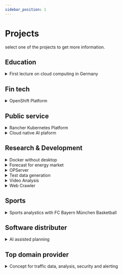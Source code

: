 ```yaml
---
sidebar_position: 1
---
```

# Projects

select one of the projects to get more information.

## Education
<details>
  <summary>First lecture on cloud computing in Germany</summary>
  <div>
    <div>We created the first lecture.</div>
  </div>
</details>

## Fin tech
<details>
  <summary>OpenShift Platform</summary>
  <div>
    <div>This is a platform.</div>
  </div>
</details>

## Public service
<details>
  <summary>Rancher Kubernetes Platform</summary>
  <div>
    <div>Rancher.</div>
  </div>
</details>

<details>
  <summary>Cloud native AI plaform</summary>
  <div>
    <div>We need more platforms.</div>
  </div>
</details>

## Research & Development
<details>
  <summary>Docker without desktop</summary>
  <div>
    <div>We developed a test data generator. See more on our blog.</div>
  </div>
</details>

<details>
  <summary>Forecast for energy market</summary>
  <div>
    <div>We developed a test data generator. See more on our blog.</div>
  </div>
</details>

<details>
  <summary>OPServer</summary>
  <div>
    <div>We developed a test data generator. See more on our blog.</div>
  </div>
</details>

<details>
  <summary>Test data generation</summary>
  <div>
    <div>Before new applications go into production, data-driven tests are essential to ensure the quality of software and applications. For these tesings we have built a test data generator. <a href="../blog/testdata">Read more</a></div>
  </div>
</details>

<details>
  <summary>Video Analysis</summary>
  <div>
    <div>We developed a test data generator. See more on our blog.</div>
  </div>
</details>

<details>
  <summary>Web Crawler</summary>
  <div>
    <div>WebCrawlers are a simple, effective and inexpensive way to search websites for specific information and make it available in compressed form. The programs are thus ideally suited to perform 
    repetitive tasks. <a href="../blog/webcrawler">Read more</a></div>
  </div>
</details>

## Sports
<details>
  <summary>Sports analystics with FC Bayern München Basketball</summary>
  <div>
    <div>Sports ans more.</div>
  </div>
</details>

## Software distributer
<details>
  <summary>AI assisted planning</summary>
  <div>
    <div>We developed an AI assistant for a software.</div>
  </div>
</details>

## Top domain provider
<details>
  <summary>Concept for traffic data, analysis, security and alerting</summary>
  <div>
    <div>We created a concept.</div>
  </div>
</details>